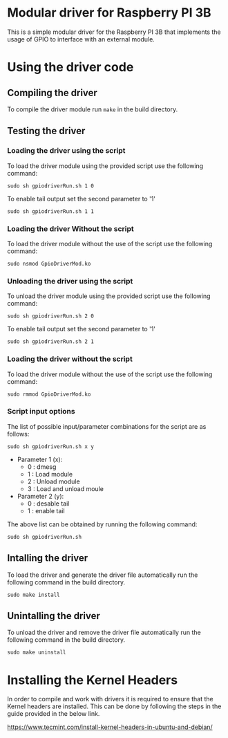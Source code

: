 # Modular driver for Raspberry PI 3B
This is a simple modular driver for the Raspberry PI 3B that implements the usage of GPIO to interface with an external module.

# Using the driver code
## Compiling the driver
To compile the driver module run `make` in the build directory.

## Testing the driver
### Loading the driver using the script
To load the driver module using the provided script use the following command:
```
sudo sh gpiodriverRun.sh 1 0
```
To enable tail output set the second parameter to '1'
```
sudo sh gpiodriverRun.sh 1 1
```

### Loading the driver Without the script
To load the driver module without the use of the script use the following command:
```
sudo nsmod GpioDriverMod.ko
```

### Unloading the driver using the script
To unload the driver module using the provided script use the following command:
```
sudo sh gpiodriverRun.sh 2 0
```
To enable tail output set the second parameter to '1'
```
sudo sh gpiodriverRun.sh 2 1
```

### Loading the driver without the script
To load the driver module without the use of the script use the following command:
```
sudo rmmod GpioDriverMod.ko
```

### Script input options
The list of possible input/parameter combinations for the script are as follows:
```
sudo sh gpiodriverRun.sh x y
```
* Parameter 1 (x):
   * 0 : dmesg
   * 1 : Load module
   * 2 : Unload module
   * 3 : Load and unload moule
* Parameter 2 (y):
  * 0 : desable tail
  * 1 : enable tail

The above list can be obtained by running the following command:
```
sudo sh gpiodriverRun.sh
```

## Intalling the driver
To load the driver and generate the driver file automatically run the following command in the build directory.
```
sudo make install
````

## Unintalling the driver
To unload the driver and remove the driver file automatically run the following command in the build directory.
```
sudo make uninstall
````

# Installing the Kernel Headers
In order to compile and work with drivers it is required to ensure that the Kernel headers are installed. This can be done by following the steps in the guide provided in the below link.

https://www.tecmint.com/install-kernel-headers-in-ubuntu-and-debian/
